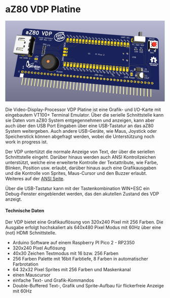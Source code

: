 # aZ80 VDP Platine

<img width="640px" src="aZ80_VDP.jpg" alt="Die aZ80 VDP Platine" />

Die Video-Display-Processor VDP Platine ist eine Grafik- und I/O-Karte mit eingebautem VT100+ Terminal Emulator. Über die serielle Schnittstelle kann sie Daten vom aZ80 System
entgegennehmen und anzeigen, kann aber auch über den USB Port Eingaben über eine USB-Tastatur an das aZ80 System weitergeben. 
Auch andere USB-Geräte, wie Maus, Joystick oder Speicherstick können abgefragt werden, wobei die Unterstützung noch work in progress ist.

Der VDP untertützt die normale Anzeige von Text, der über die seriellen Schnittstelle eingeht. Darüber hinaus werden auch ANSI Kontrollzeichen 
unterstützt, welche eine erweiterte Kontrolle der Textattribute, wie Farbe, Blinken, Position usw. erlaubt, darüber hinaus auch eine Grafikausgaben
und die Kontrolle von Sprites, Maus-Cursor und den Buzzer erlaubt. Weiteres auf der <a href="./ANSI.md">ANSI Seite</a>.

Über die USB-Tastatur kann mit der Tastenkombination WIN+ESC ein Debug-Fenster eingeblendet werden, das den akutellen Zustand des VDP anzeigt.

#### Technische Daten

Der VDP bietet eine Grafikauflösung von 320x240 Pixel mit 256 Farben. Die Ausgabe erfolgt hochskaliert als 640x480 Pixel Modus mit 60Hz über eine (not) HDMI Schnittstelle.

 - Arduino Software auf einem Raspberry PI Pico 2 - RP2350
 - 320x240 Pixel Auflösung
 - 40x30 Zeichen Textmodus mit 16 bzw. 256 Farben
 - 256 Farben Palette mit 16bit Farbtiefe, 8 Farben in automatischer Farbrotation
 - 64 32x32 Pixel Sprites mit 256 Farben und Maskenkanal
 - einen Mauscursor
 - einfache Text- und Grafik-Kommandos
 - Double-Buffered Text-, Grafik und Sprite-Aufbau für flickerfreie Anzeige mit 60Hz
